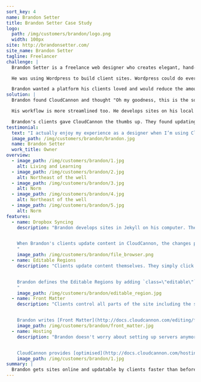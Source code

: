 ```yaml
---
sort_key: 4
name: Brandon Setter
title: Brandon Setter Case Study
logo:
  path: /img/customers/brandon/logo.png
  width: 100px
site: http://brandonsetter.com/
site_name: Brandon Setter
tagline: Freelancer
challenge: |
  Brandon Setter is a freelance web designer who creates elegant, hand-crafted websites for his clients.

  He was using Wordpress to build client sites. Wordpress could do everything Brandon needed, but he found there was so much overhead in setting it up and maintaining servers. It took him away from what he loved doing.

  Brandon wanted a platform his clients loved and would reduce the amount of coding he was doing.
solution: |
  Brandon found CloudCannon and thought "Oh my goodness, this is the solution I’ve been dreaming about". He now spends less time coding, gets sites live faster and no longer has to manage servers.

  His workflow is more streamlined too. He develops sites on his local computer and syncs to CloudCannon using Dropbox. If a client site needs tweaking urgently, he can login to CloudCannon on any computer, anywhere in the world and quickly make updates using the online code editor.

  Brandon's clients gave CloudCannon the thumbs up. They found updating in CloudCannon easier and could update sections of the site they couldn't before.
testimonial:
  text: "I actually enjoy my experience as a designer when I’m using CloudCannon. It’s simple, beautiful and makes me more efficient. Most of all, I’m pumped because my clients love using it."
  image_path: /img/customers/brandon/brandon.jpg
  name: Brandon Setter
  work_title: Owner
overview:
  - image_path: /img/customers/brandon/1.jpg
    alt: Living and Learning
  - image_path: /img/customers/brandon/2.jpg
    alt: Northeast of the well
  - image_path: /img/customers/brandon/3.jpg
    alt: Norm
  - image_path: /img/customers/brandon/4.jpg
    alt: Northeast of the well
  - image_path: /img/customers/brandon/5.jpg
    alt: Norm
features:
  - name: Dropbox Syncing
    description: "Brandon develops sites in Jekyll on his computer. The files sync to CloudCannon automatically through Dropbox.


    When Brandon's clients update content in CloudCannon, the changes push back to Dropbox.
    "
    image_path: /img/customers/brandon/file_browser.png
  - name: Editable Regions
    description: "Clients update content themselves. They simply click on text to start writing content.


    Brandon defines the Editable Regions by adding `class=\"editable\"` to elements in the HTML.
    "
    image_path: /img/customers/brandon/editable_region.jpg
  - name: Front Matter
    description: "Clients control all parts of the site including the site title and description.


    Brandon writes [Front Matter](http://docs.cloudcannon.com/editing/front-matter/) to set up the interface for making these changes."
    image_path: /img/customers/brandon/front_matter.jpg
  - name: Hosting
    description: "Brandon doesn't worry about setting up servers anymore.


    CloudCannon provides [optimised](http://docs.cloudcannon.com/hosting/optimisations/) hosting for Brandon's sites."
    image_path: /img/customers/brandon/1.jpg
summary: |
  Brandon ​gets​ sites online and updatable by clients faster than ​before​. He doesn’t ​set up​ new servers and his clients are much happier.
---
```

